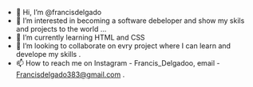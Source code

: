 - 👋 Hi, I’m @francisdelgado
- 👀 I’m interested in becoming a software debeloper and show my skils and projects to the world ...
- 🌱 I’m currently learning HTML and CSS
- 💞️ I’m looking to collaborate on evry project where I can learn and develope my skills .
- 📫 How to reach me on Instagram - Francis_Delgadoo, email - Francisdelgado383@gmail.com .

<!---
francisdelgado/francisdelgado is a ✨ special ✨ repository because its `README.md` (this file) appears on your GitHub profile.
You can click the Preview link to take a look at your changes.
--->
